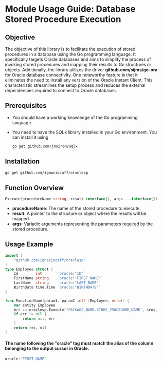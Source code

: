 # Module Usage Guide: Database Stored Procedure Execution

## Objective
The objective of this library is to facilitate the execution of stored procedures in a database using the Go programming language. It specifically targets Oracle databases and aims to simplify the process of invoking stored procedures and mapping their results to Go structures or objects.
Additionally, the library utilizes the driver **github.com/sijms/go-ora** for Oracle database connectivity. One noteworthy feature is that it eliminates the need to install any version of the Oracle Instant Client. This characteristic streamlines the setup process and reduces the external dependencies required to connect to Oracle databases.


## Prerequisites
- You should have a working knowledge of the Go programming language.
- You need to have the SQLx library installed in your Go environment. You can install it using

    ```sh
    go get github.com/jmoiron/sqlx
    ```
## Installation
```sh
go get github.com/ignaciocaff/oraclesp
```
## Function Overview

```go
Execute(procedureName string, result interface{}, args ...interface{}) er
```
- **procedureName**: The name of the stored procedure to execute.
- **result**: A pointer to the structure or object where the results will be mapped.
- **args**: Variadic arguments representing the parameters required by the stored procedure.

## Usage Example

```go
import (
	"github.com/ignaciocaff/oraclesp"
)
type Employee struct {
    Id        int       `oracle:"ID"`
    FirstName string    `oracle:"FIRST_NAME"`
    LastName  string    `oracle:"LAST_NAME"`
    Birthdate time.Time `oracle:"BIRTHDATE"`
}

func FunctionName(param1, param2 int) (Employee, error) {
    var entity Employee
    err := oraclesp.Execute("PACKAGE_NAME.STORE_PROCEDURE_NAME", &res, param1, param2)
    if err != nil {
        return nil, err
    }
    return res, nil
}
```
#### The name following the "oracle" tag must match the alias of the column belonging to the output cursor in Oracle.

```go
oracle:"FIRST_NAME"
```


